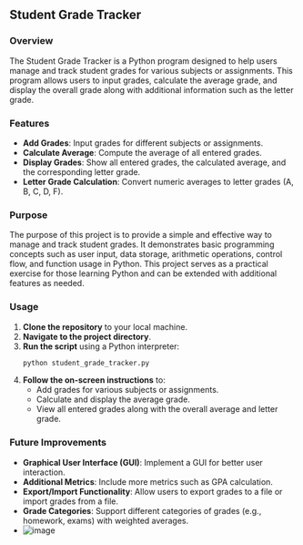 ## Student Grade Tracker

### Overview

The Student Grade Tracker is a Python program designed to help users manage and track student grades for various subjects or assignments. This program allows users to input grades, calculate the average grade, and display the overall grade along with additional information such as the letter grade.

### Features

- **Add Grades**: Input grades for different subjects or assignments.
- **Calculate Average**: Compute the average of all entered grades.
- **Display Grades**: Show all entered grades, the calculated average, and the corresponding letter grade.
- **Letter Grade Calculation**: Convert numeric averages to letter grades (A, B, C, D, F).

### Purpose

The purpose of this project is to provide a simple and effective way to manage and track student grades. It demonstrates basic programming concepts such as user input, data storage, arithmetic operations, control flow, and function usage in Python. This project serves as a practical exercise for those learning Python and can be extended with additional features as needed.

### Usage

1. **Clone the repository** to your local machine.
2. **Navigate to the project directory**.
3. **Run the script** using a Python interpreter:
    ```bash
    python student_grade_tracker.py
    ```
4. **Follow the on-screen instructions** to:
    - Add grades for various subjects or assignments.
    - Calculate and display the average grade.
    - View all entered grades along with the overall average and letter grade.

 ### Future Improvements

- **Graphical User Interface (GUI)**: Implement a GUI for better user interaction.
- **Additional Metrics**: Include more metrics such as GPA calculation.
- **Export/Import Functionality**: Allow users to export grades to a file or import grades from a file.
- **Grade Categories**: Support different categories of grades (e.g., homework, exams) with weighted averages.
- ![image](https://github.com/user-attachments/assets/67e28a23-03ba-4420-819d-a14bf4ebfd6f)


